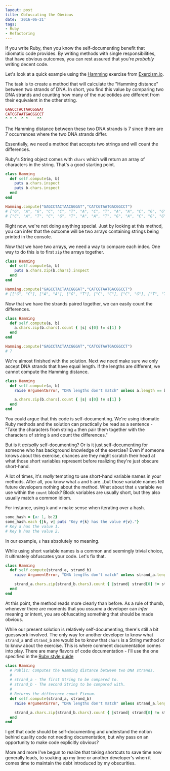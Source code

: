 ```yaml
---
layout: post
title: Obfuscating the Obvious
date: '2016-06-21'
tags:
- Ruby
- Refactoring
---
```


If you write Ruby, then you know the self-documenting benefit that idiomatic
code provides. By writing methods with single responsibilities, that have obvious outcomes,
you can rest assured that you're _probably_ writing decent code.

Let's look at a quick example using the [Hamming](http://exercism.io/exercises/ruby/hamming/readme) exercise from [Exercism.io](http://exercism.io).

The task is to create a method that will calculate the "Hamming distance" between two strands
of DNA.
In short, you find this value by comparing two DNA strands and counting how many of the nucleotides are different from their equivalent in the other string.

```ruby
GAGCCTACTAACGGGAT
CATCGTAATGACGGCCT
^ ^ ^  ^ ^    ^^
```

The Hamming distance between these two DNA strands is 7 since there are 7 occurrences
where the two DNA strands differ.

Essentially, we need a method that accepts two strings and will count the differences.

Ruby's String object comes with `chars` which will return an array of characters in the
string. That's a good starting point.

```ruby
class Hamming
  def self.compute(a, b)
    puts a.chars.inspect
    puts b.chars.inspect
  end
end

Hamming.compute("GAGCCTACTAACGGGAT","CATCGTAATGACGGCCT")
# ["G", "A", "G", "C", "C", "T", "A", "C", "T", "A", "A", "C", "G", "G", "G", "A", "T"]
# ["C", "A", "T", "C", "G", "T", "A", "A", "T", "G", "A", "C", "G", "G", "C", "C", "T"]
```

Right now, we're not doing anything special. Just by looking at this method, you can
infer that the outcome will be two arrays containing strings being printed in the console.

Now that we have two arrays, we need a way to compare each index. One way to do this
is to first `zip` the arrays together.

```ruby
class Hamming
  def self.compute(a, b)
    puts a.chars.zip(b.chars).inspect
  end
end

Hamming.compute("GAGCCTACTAACGGGAT","CATCGTAATGACGGCCT")
# [["G", "C"], ["A", "A"], ["G", "T"], ["C", "C"], ["C", "G"], ["T", "T"], ["A", "A"], ["C", "A"], ["T", "T"], ["A", "G"], ["A", "A"], ["C", "C"], ["G", "G"], ["G", "G"], ["G", "C"], ["A", "C"], ["T", "T"]]
```

Now that we have the strands paired together, we can easily count the differences.

```ruby
class Hamming
  def self.compute(a, b)
    a.chars.zip(b.chars).count { |s| s[0] != s[1] }
  end
end

Hamming.compute("GAGCCTACTAACGGGAT","CATCGTAATGACGGCCT")
# 7
```

We're almost finished with the solution. Next we need make sure we only accept
DNA strands that have equal length. If the lengths are different, we cannot compute the Hamming distance.

```ruby
class Hamming
  def self.compute(a, b)
    raise ArgumentError, "DNA lengths don't match" unless a.length == b.length

    a.chars.zip(b.chars).count { |s| s[0] != s[1] }
  end
end
```

You could argue that this code is self-documenting. We're using idiomatic Ruby methods
and the solution can practically be read as a sentence - "Take the characters from string
`a` then pair them together with the characters of string `b` and count the differences."

But is it _actually_ self-documenting? Or is it just self-documenting for someone
who has background knowledge of the exercise? Even if someone knows about this exercise,
chances are they might scratch their head at what those short variables represent before realizing
they're just obscure short-hand.

A lot of times, it's _really_ tempting to use short-hand variable names in your methods.
After all, you know what `a` and `b` are...but those variable names tell future developers
nothing about the method. What about that `s` variable we use within the `count` block?
Block variables are usually short, but they also usually match a common idiom.

For instance, using `k` and `v` make sense when iterating over a hash.

```ruby
some_hash = {a: 1, b:2}
some_hash.each {|k, v| puts "Key #{k} has the value #{v}."}
# Key a has the value 1.
# Key b has the value 2.
```

In our example, `s` has absolutely no meaning.

While using short variable names is a common and seemingly trivial choice, it ultimately
obfuscates your code. Let's fix that.

```ruby
class Hamming
  def self.compute(strand_a, strand_b)
    raise ArgumentError, "DNA lengths don't match" unless strand_a.length == strand_b.length

    strand_a.chars.zip(strand_b.chars).count { |strand| strand[0] != strand[1] }
  end
end
```

At this point, the method reads more clearly than before. As a rule of thumb, whenever
there are moments that you _assume_ a developer can _infer_ meaning or intent, you
are obfuscating something that should be made obvious.

While our present solution is relatively self-documenting, there's still a bit guesswork involved.
The only way for another developer to know what `strand_a` and `strand_b` are would
be to know that `chars` is a String method or to know about the exercise. This is where comment documentation
comes into play. There are many flavors of code documentation - I'll use the one specified
in the [Ruby style guide](https://github.com/styleguide/ruby/documentation)

```ruby
class Hamming
  # Public: Computes the Hamming distance between two DNA strands.
  #
  # strand_a - The first String to be compared to.
  # strand_b - The second String to be compared with.
  #
  # Returns the difference count Fixnum.
  def self.compute(strand_a, strand_b)
    raise ArgumentError, "DNA lengths don't match" unless strand_a.length == strand_b.length

    strand_a.chars.zip(strand_b.chars).count { |strand| strand[0] != strand[1] }
  end
end
```

I get that code should be self-documenting and understand the notion behind quality code
not needing documentation, but why pass on an opportunity to make code explicitly
obvious?

More and more I've begun to realize that taking shortcuts to save time now generally leads,
to soaking up my time or another developer's when it comes time to maintain
the debt introduced by my obscurities.
